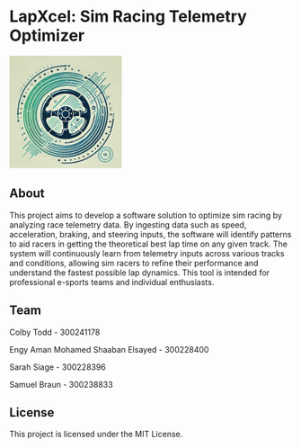 # LapXcel: Sim Racing Telemetry Optimizer

<img src="./logo.webp" alt="Project Logo" width="200">

## About
This project aims to develop a software solution to optimize sim racing by analyzing race telemetry data. By ingesting data such as speed, acceleration, braking, and steering inputs, the software will identify patterns to aid racers in getting the theoretical best lap time on any given track. The system will continuously learn from telemetry inputs across various tracks and conditions, allowing sim racers to refine their performance and understand the fastest possible lap dynamics. This tool is intended for professional e-sports teams and individual enthusiasts.

## Team
Colby Todd - 300241178

Engy Aman Mohamed Shaaban Elsayed - 300228400

Sarah Siage - 300228396

Samuel Braun - 300238833

## License
This project is licensed under the MIT License.

